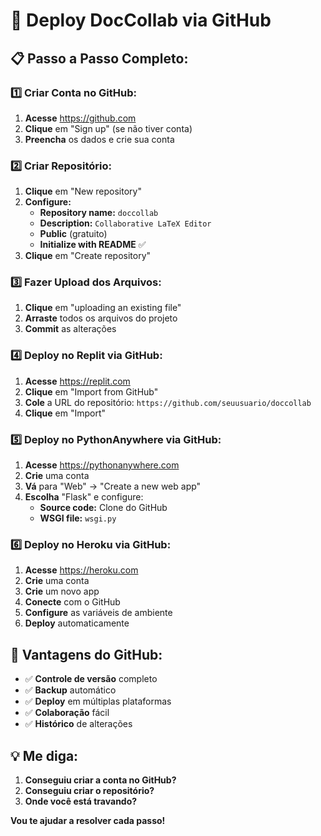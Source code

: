 # 🚀 Deploy DocCollab via GitHub

## 📋 Passo a Passo Completo:

### 1️⃣ **Criar Conta no GitHub:**
1. **Acesse** https://github.com
2. **Clique** em "Sign up" (se não tiver conta)
3. **Preencha** os dados e crie sua conta

### 2️⃣ **Criar Repositório:**
1. **Clique** em "New repository"
2. **Configure:**
   - **Repository name:** `doccollab`
   - **Description:** `Collaborative LaTeX Editor`
   - **Public** (gratuito)
   - **Initialize with README** ✅
3. **Clique** em "Create repository"

### 3️⃣ **Fazer Upload dos Arquivos:**
1. **Clique** em "uploading an existing file"
2. **Arraste** todos os arquivos do projeto
3. **Commit** as alterações

### 4️⃣ **Deploy no Replit via GitHub:**
1. **Acesse** https://replit.com
2. **Clique** em "Import from GitHub"
3. **Cole** a URL do repositório: `https://github.com/seuusuario/doccollab`
4. **Clique** em "Import"

### 5️⃣ **Deploy no PythonAnywhere via GitHub:**
1. **Acesse** https://pythonanywhere.com
2. **Crie** uma conta
3. **Vá** para "Web" → "Create a new web app"
4. **Escolha** "Flask" e configure:
   - **Source code:** Clone do GitHub
   - **WSGI file:** `wsgi.py`

### 6️⃣ **Deploy no Heroku via GitHub:**
1. **Acesse** https://heroku.com
2. **Crie** uma conta
3. **Crie** um novo app
4. **Conecte** com o GitHub
5. **Configure** as variáveis de ambiente
6. **Deploy** automaticamente

## 🔧 **Vantagens do GitHub:**

- ✅ **Controle de versão** completo
- ✅ **Backup** automático
- ✅ **Deploy** em múltiplas plataformas
- ✅ **Colaboração** fácil
- ✅ **Histórico** de alterações

## 💡 **Me diga:**

1. **Conseguiu criar a conta no GitHub?**
2. **Conseguiu criar o repositório?**
3. **Onde você está travando?**

**Vou te ajudar a resolver cada passo!**



